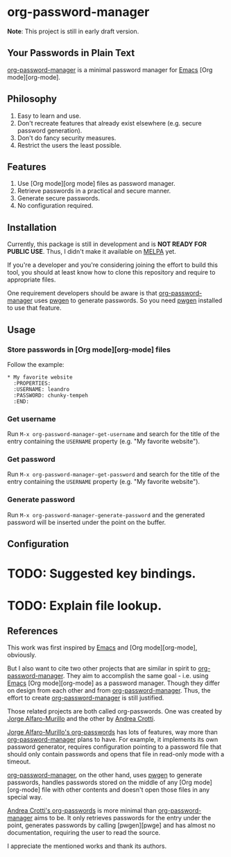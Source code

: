 org-password-manager
====================

**Note**: This project is still in early draft version.

Your Passwords in Plain Text
----------------------------

[org-password-manager][org-password-manager] is a minimal password manager for
[Emacs][emacs] [Org mode][org-mode].

Philosophy
----------

1. Easy to learn and use.
2. Don't recreate features that already exist elsewhere (e.g. secure password
   generation).
3. Don't do fancy security measures.
4. Restrict the users the least possible.

Features
--------

1. Use [Org mode][org mode] files as password manager.
2. Retrieve passwords in a practical and secure manner.
3. Generate secure passwords.
4. No configuration required.

Installation
------------

Currently, this package is still in development and is **NOT READY FOR PUBLIC
USE**. Thus, I didn't make it available on [MELPA][melpa] yet.

If you're a developer and you're considering joining the effort to build this
tool, you should at least know how to clone this repository and require to
appropriate files.

One requirement developers should be aware is that
[org-password-manager][org-password-manager] uses [pwgen][pwgen] to generate
passwords. So you need [pwgen][pwgen] installed to use that feature.

Usage
-----

### Store passwords in [Org mode][org-mode] files

Follow the example:

    * My favorite website
      :PROPERTIES:
      :USERNAME: leandro
      :PASSWORD: chunky-tempeh
      :END:

### Get username

Run `M-x org-password-manager-get-username` and search for the title of the
entry containing the `USERNAME` property (e.g. "My favorite website").

### Get password

Run `M-x org-password-manager-get-password` and search for the title of the
entry containing the `USERNAME` property (e.g. "My favorite website").

### Generate password

Run `M-x org-password-manager-generate-password` and the generated password will
be inserted under the point on the buffer.

Configuration
-------------

# TODO: Suggested key bindings.
# TODO: Explain file lookup.

References
----------

This work was first inspired by [Emacs][emacs] and [Org mode][org-mode],
obviously.

But I also want to cite two other projects that are similar in spirit to
[org-password-manager][org-password-manager]. They aim to accomplish the same
goal - i.e. using [Emacs][emacs] [Org mode][org-mode] as a password
manager. Though they differ on design from each other and from
[org-password-manager][org-password-manager]. Thus, the effort to create
[org-password-manager][org-password-manager] is still justified.

Those related projects are both called org-passwords. One was created by
[Jorge Alfaro-Murillo][jorge-alfaro-murillo] and the other by
[Andrea Crotti][andrea-crotti].

[Jorge Alfaro-Murillo's org-passwords][jorge-alfaro-murillo] has lots of
features, way more than [org-password-manager][org-password-manager] plans to
have. For example, it implements its own password generator, requires
configuration pointing to a password file that should only contain passwords and
opens that file in read-only mode with a timeout.

[org-password-manager][org-password-manager], on the other hand, uses
[pwgen][pwgen] to generate passwords, handles passwords stored on the middle of
any [Org mode][org-mode] file with other contents and doesn't open those files
in any special way.

[Andrea Crotti's org-passwords][andrea-crotti] is more minimal than
[org-password-manager][org-password-manager] aims to be. It only retrieves
passwords for the entry under the point, generates passwords by calling
[pwgen][pwge] and has almost no documentation, requiring the user to read the
source.

I appreciate the mentioned works and thank its authors.


[emacs]: https://www.gnu.org/software/emacs/
[org-password-manager]: https://github.com/leafac/org-password-manager
[melpa]: http://melpa.org/
[jorge-alfaro-murillo]: https://bitbucket.org/alfaromurillo/org-passwords.el
[andrea-crotti]: https://github.com/AndreaCrotti/org-passwords/
[pwgen]: http://pwgen.sourceforge.net/
